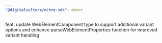 ```yaml
---
"@digitalculture/ochre-sdk": minor
---
```


feat: update WebElementComponent type to support additional variant options and enhance parseWebElementProperties function for improved variant handling
